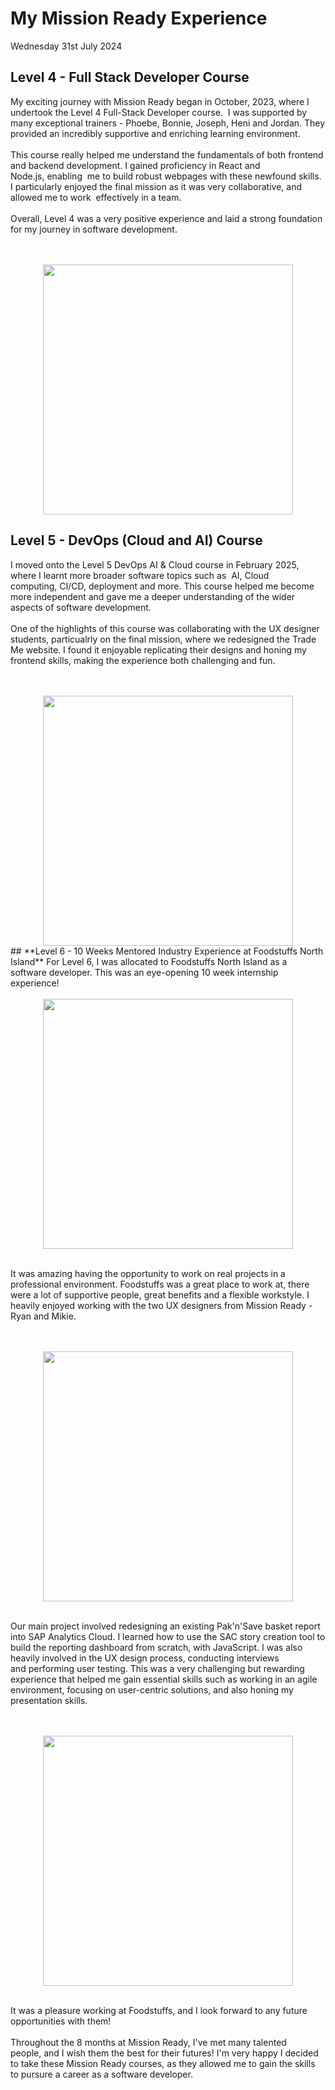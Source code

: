 # **My Mission Ready Experience**

Wednesday 31st July 2024
## **Level 4 - Full Stack Developer Course**
My exciting journey with Mission Ready began in October,&nbsp;2023,&nbsp;where I undertook the Level 4 Full-Stack Developer course.&nbsp;
I was supported by many exceptional trainers&nbsp;-&nbsp;Phoebe,&nbsp;Bonnie,&nbsp;Joseph,&nbsp;Heni and Jordan. They provided an incredibly supportive
and enriching learning environment. 
<br>
<br>
This course really helped me understand the fundamentals of both frontend and backend development. I gained proficiency in React and Node.js,&nbsp;enabling&nbsp;
me to build robust webpages with these newfound skills. I particularly enjoyed the final mission as it was very collaborative, and allowed me to work&nbsp;
effectively in a team.
<br>
<br>
Overall,&nbsp;Level 4 was a very positive experience and laid a strong foundation for my journey in software development.

<br>
<br>
<center>
<img src="levelfour.jpg" width="400"/>
</center>

## **Level 5 - DevOps (Cloud and AI) Course**
I moved onto the Level 5 DevOps AI&nbsp;&&nbsp;Cloud course in February 2025,&nbsp; where I learnt more broader software topics such as&nbsp;
AI,&nbsp;Cloud computing,&nbsp;CI/CD,&nbsp;deployment and more. This course helped me become more independent and gave me a deeper understanding of the
wider aspects of software development.
<br>
<br>
One of the highlights of this course was collaborating with the UX designer students, particualrly on the final mission, where we redesigned the Trade Me website. I found
it enjoyable replicating their designs and honing my frontend skills, making the experience both challenging and fun.

<br>
<br>
<center>
<img src="levelfive.jfif" width="400"/>
</center>
## **Level 6 - 10 Weeks Mentored Industry Experience at Foodstuffs North Island**
For Level 6,&nbsp;I was allocated to Foodstuffs North Island as a software developer. This was an eye-opening 10 week internship experience!

<br>
<br>
<center>
<img src="foodstuffs.jpg" width="400"/>
</center>
<br>

It was amazing having the opportunity to work on real projects in a professional environment. Foodstuffs was a great place to work at,&nbsp;there&nbsp;
were a lot of supportive people,&nbsp;great benefits and a flexible workstyle. I heavily enjoyed working with the two UX designers from Mission Ready&nbsp;-&nbsp;
Ryan and Mikie.  

<br>
<br>
<center>
<img src="orientation.jpg" width="400"/>
</center>
<br>

Our main project involved redesigning an existing Pak'n'Save basket report into SAP Analytics Cloud. I learned how to use the SAC story creation tool to build the reporting
dashboard from scratch,&nbsp;with JavaScript. I was also heavily involved in the UX design process,&nbsp;conducting interviews and&nbsp;performing user testing. This was a
very challenging but rewarding experience that helped me gain essential skills such as working in an agile environment,&nbsp;focusing on user-centric solutions,&nbsp;and also honing my presentation skills.

<br>
<br>
<center>
<img src="lunch.jpg" width="400"/>
</center>
<br>

It was a pleasure working at Foodstuffs,&nbsp;and I look forward to any future opportunities with them!
<br>
<br>
Throughout the 8 months at Mission Ready,&nbsp;I've met many talented people,&nbsp;and I wish them the best for their futures!&nbsp;I'm very happy I decided to take these Mission Ready courses,&nbsp;as they allowed me to gain the skills to pursure a career as a software developer.&nbsp;
